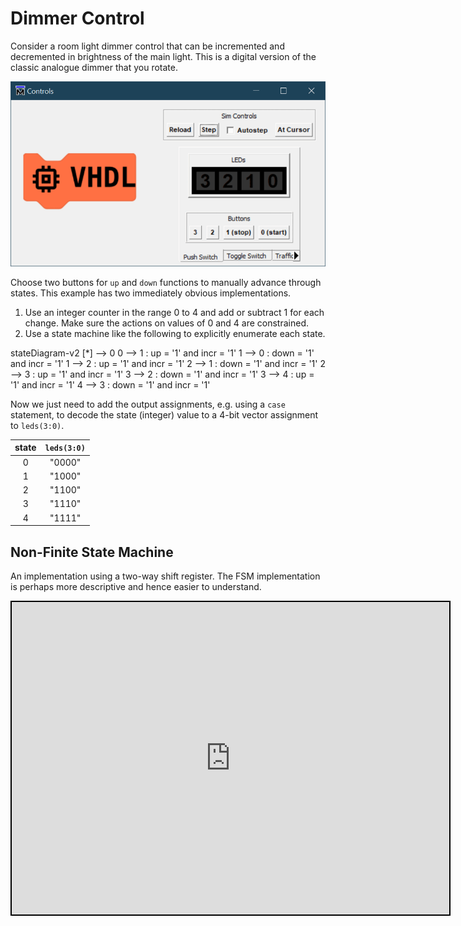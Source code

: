 # Dimmer Control

Consider a room light dimmer control that can be incremented and decremented in brightness of the main light. This is a digital version of the classic analogue dimmer that you rotate.

![Dimmer Controller Sequence](./images/sim_controls/dimmer_control_demo.gif)

Choose two buttons for `up` and `down` functions to manually advance through states. This example has two immediately obvious implementations.

1. Use an integer counter in the range 0 to 4 and add or subtract 1 for each change. Make sure the actions on values of 0 and 4 are constrained.
2. Use a state machine like the following to explicitly enumerate each state.

<div class="mermaid">
stateDiagram-v2
    [*] --> 0
    0 --> 1 : up   = '1' and incr = '1'
    1 --> 0 : down = '1' and incr = '1'
    1 --> 2 : up   = '1' and incr = '1'
    2 --> 1 : down = '1' and incr = '1'
    2 --> 3 : up   = '1' and incr = '1'
    3 --> 2 : down = '1' and incr = '1'
    3 --> 4 : up   = '1' and incr = '1'
    4 --> 3 : down = '1' and incr = '1'
</div>

Now we just need to add the output assignments, e.g. using a `case` statement, to decode the state (integer) value to a 4-bit vector assignment to `leds(3:0)`.

| state | `leds(3:0)` |
|:-----:|:-----------:|
|   0   |   "0000"    |
|   1   |   "1000"    |
|   2   |   "1100"    |
|   3   |   "1110"    |
|   4   |   "1111"    |


## Non-Finite State Machine

An implementation using a two-way shift register. The FSM implementation is perhaps more descriptive and hence easier to understand.

<center>
  <iframe
    src="https://circuitverse.org/simulator/embed/dimmer?theme=lite-born-spring&display_title=true&clock_time=true&fullscreen=true&zoom_in_out=true"
    style="border-width: 2; border-style: solid; border-color: black;"
    id="logic_gates"
    height="500"
    width="700"
    allowFullScreen>
  </iframe>
</center>
